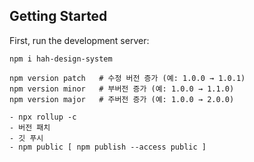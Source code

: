 ## Getting Started

First, run the development server:

```use - bash
npm i hah-design-system
```

```note
npm version patch   # 수정 버전 증가 (예: 1.0.0 → 1.0.1)
npm version minor   # 부버전 증가 (예: 1.0.0 → 1.1.0)
npm version major   # 주버전 증가 (예: 1.0.0 → 2.0.0)
```

```build 순서
- npx rollup -c
- 버전 패치
- 깃 푸시
- npm public [ npm publish --access public ]
```
